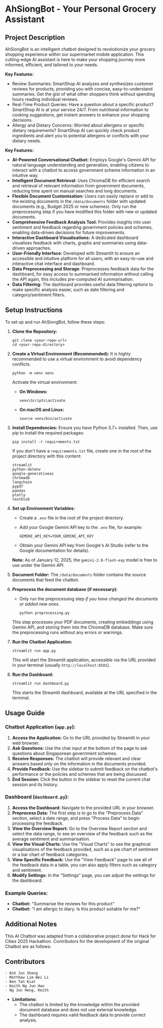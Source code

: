 # AhSiongBot - Your Personal Grocery Assistant

## Project Description

AhSiongBot is an intelligent chatbot designed to revolutionize your grocery shopping experience within our supermarket mobile application. This cutting-edge AI assistant is here to make your shopping journey more informed, efficient, and tailored to your needs.

**Key Features:**
- Review Summaries: SmartShop AI analyzes and synthesizes customer reviews for products, providing you with concise, easy-to-understand summaries. Get the gist of what other shoppers think without spending hours reading individual reviews.
- Real-Time Product Queries: Have a question about a specific product? SmartShop AI is at your service 24/7. From nutritional information to cooking suggestions, get instant answers to enhance your shopping decisions.
- Allergy and Dietary Concerns: Worried about allergens or specific dietary requirements? SmartShop AI can quickly check product ingredients and alert you to potential allergens or conflicts with your dietary needs.

**Key Features:**

- **AI-Powered Conversational Chatbot:** Employs Google's Gemini API for natural language understanding and generation, enabling citizens to interact with a chatbot to access government scheme information in an intuitive way.
- **Intelligent Document Retrieval:** Uses ChromaDB for efficient search and retrieval of relevant information from government documents, reducing time spent on manual searches and long documents.
- **Flexible Document Customisation:** Users can easily replace or add to the existing documents in the `/data/documents` folder with updated documents (e.g., Budget 2025 or new schemes). Only run the preprocessing step if you have modified this folder with new or updated documents.
- **Comprehensive Feedback Analysis Tool:** Provides insights into user sentiment and feedback regarding government policies and schemes, enabling data-driven decisions for future improvements.
- **Interactive Dashboard Visualisations:** A dedicated dashboard visualises feedback with charts, graphs and summaries using data-driven approaches.
- **User-Friendly Interface:** Developed with Streamlit to ensure an accessible and intuitive platform for all users, with an easy-to-use and interactive chat interface and dashboard.
- **Data Preprocessing and Storage**: Preprocesses feedback data for the dashboard, for easy access to summarised information without calling the API again, this includes pre-computed AI summarisation.
- **Data Filtering:** The dashboard provides useful data filtering options to make specific analysis easier, such as date filtering and category/sentiment filters.

## Setup Instructions

To set up and run AhSiongBot, follow these steps:

1.  **Clone the Repository:**

    ```
    git clone <your-repo-url>
    cd <your-repo-directory>
    ```

2.  **Create a Virtual Environment (Recommended):**
    It is highly recommended to use a virtual environment to avoid dependency conflicts.

    ```
    python -m venv venv
    ```

    Activate the virtual environment:

    - **On Windows:**

      ```
      venv\Scripts\activate
      ```

    - **On macOS and Linux:**

      ```
      source venv/bin/activate
      ```

3.  **Install Dependencies:**
    Ensure you have Python 3.7+ installed. Then, use pip to install the required packages:

    ```
    pip install -r requirements.txt
    ```

    If you don't have a `requirements.txt` file, create one in the root of the project directory with this content:

    ```
    streamlit
    python-dotenv
    google-generativeai
    chromadb
    langchain
    pypdf
    pandas
    plotly
    textblob
    ```

4.  **Set up Environment Variables:**

    - Create a `.env` file in the root of the project directory.
    - Add your Google Gemini API key to the `.env` file, for example:

      ```
      GEMINI_API_KEY=YOUR_GEMINI_API_KEY
      ```

    - Obtain your Gemini API key from Google's AI Studio (refer to the Google documentation for details).

    **Note:** As of January 12, 2025, the `gemini-2.0-flash-exp` model is free to use under the Gemini API.

5.  **Document Folder:** The `/data/documents` folder contains the source documents that feed the chatbot.

6.  **Preprocess the document database (if necessary):**

    - Only run the preprocessing step _if you have changed the documents or added new ones_.

      ```
      python preprocessing.py
      ```

    This step processes your PDF documents, creating embeddings using Gemini API, and storing them into the ChromaDB database. Make sure the preprocessing runs without any errors or warnings.

7.  **Run the Chatbot Application:**

    ```
    streamlit run app.py
    ```

    This will start the Streamlit application, accessible via the URL provided in your terminal (usually `http://localhost:8501`).

8.  **Run the Dashboard:**
    ```
    streamlit run dashboard.py
    ```
    This starts the Streamlit dashboard, available at the URL specified in the terminal.

## Usage Guide

### Chatbot Application (`app.py`):

1.  **Access the Application:** Go to the URL provided by Streamlit in your web browser.
2.  **Ask Questions:** Use the chat input at the bottom of the page to ask questions about Singaporean government schemes.
3.  **Receive Responses:** The chatbot will provide relevant and clear answers based _only_ on the information in the documents provided.
4.  **Provide Feedback:** Use the sidebar to submit feedback on the chatbot's performance or the policies and schemes that are being discussed.
5.  **End Session:** Click the button in the sidebar to reset the current chat session and its history.

### Dashboard (`dashboard.py`):

1.  **Access the Dashboard:** Navigate to the provided URL in your browser.
2.  **Preprocess Data:** The first step is to go to the "Preprocess Data" section, select a date range, and press "Process Data" to begin processing the feedback.
3.  **View the Overview Report:** Go to the Overview Report section and select the data range, to see an overview of the feedback such as the average sentiment and summarisation.
4.  **View the Visual Charts:** Use the "Visual Charts" to see the graphical visualisations of the feedback provided, such as a pie chart of sentiment or a bar chart of feedback categories.
5.  **View Specific Feedback:** Use the "View Feedback" page to see all of the feedback data in a table, you can also apply filters such as category and sentiment.
6.  **Modify Settings:** In the "Settings" page, you can adjust the settings for the dashboard.

### Example Queries:

- **Chatbot:** "Summarise the reviews for this product"
- **Chatbot:** "I am allergic to diary. Is this product suitable for me?"

## Additional Notes
This AI Chatbot was adapted from a collaborative project done for Hack for Cities 2025 Hackathon. Contributors for the development of the original Chatbot are as follows:

## Contributors
    - Koh Jun Sheng
    - Matthew Lim Wei Li
    - Ben Tan Kiat
    - Keith Ng Jun Hao
    - Ng Jun Heng, Keith

- **Limitations:**
  - The chatbot is limited by the knowledge within the provided document database and does not use external knowledge.
  - The dashboard requires valid feedback data to provide correct analysis.
